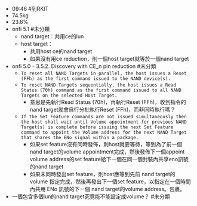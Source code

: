 - 09:46 #到RKIT
- 74.5kg
- 23.6%
- onfi 5.1 #未分類
	- nand target：共用ce的lun
	- host target：
		- 共用host ce的nand target
		- 如果沒有用ce reduction，則一個host target就等於一個nand target
- onfi 5.0 - 3.5.2. Discovery with CE_n pin reduction #未分類
	- `To reset all NAND Targets in parallel, the host issues a Reset (FFh) as the first command issued to the NAND device(s).`
	- `To reset NAND Targets sequentially, the host issues a Read Status (70h) command as the first command issued to all NAND Targets on the selected Host Target.`
		- 意思是先執行Read Status (70h)，再執行Reset (FFh)，收到指令的nand target就會自行分批執行Reset (FFh)，而非同時執行嗎？
	- `If the Set Feature commands are not issued simultaneously then the host shall wait until Volume appointment for previous NAND Target(s) is complete before issuing the next Set Feature command to appoint the Volume address for the next NAND Target that shares the ENo signal within a package.`
		- 如果set feature沒有同時發佈，則host就要等待，等到為了前一個nand target的volume appointment完成，然後發佈下一個appoint volume address的set feature給下一個在同一個封裝內共享eno訊號的nand target
		- 如果未同時發出set feature，則host應等到先前 nand target的volume 指定完成，然後再發出下一個set feature，以指定在一個時間內共用 ENo 訊號的下一個 nand target的volume address。包裹。
- 一個包含多個lun的nand target究竟能不能設定成volume？ #未分類